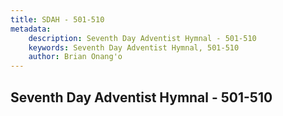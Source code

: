 ```yaml
---
title: SDAH - 501-510
metadata:
    description: Seventh Day Adventist Hymnal - 501-510
    keywords: Seventh Day Adventist Hymnal, 501-510
    author: Brian Onang'o
---
```



## Seventh Day Adventist Hymnal - 501-510
  